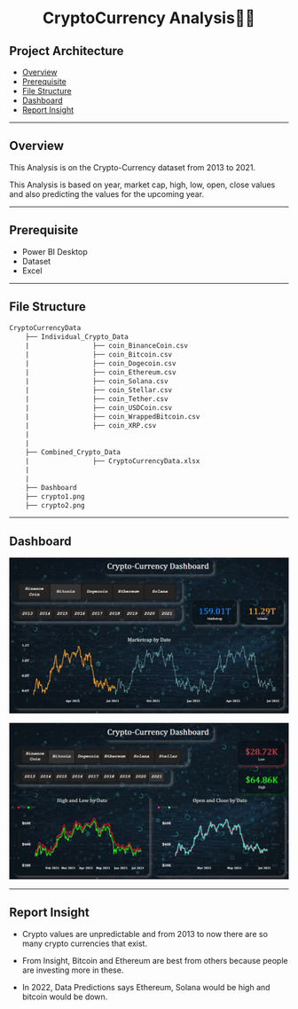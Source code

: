 <div align="center" >
  <h1>CryptoCurrency Analysis🎢🎯</h1>
</div>

## Project Architecture
* [Overview](https://github.com/mohit11R/CryptoCurrency-Analysis#overview)
* [Prerequisite](https://github.com/mohit11R/CryptoCurrency-Analysis#Prerequisite)
* [File Structure](https://github.com/mohit11R/CryptoCurrency-Analysis#File-Structure)
* [Dashboard](https://github.com/mohit11R/CryptoCurrency-Analysis#Dashboard)
* [Report Insight](https://github.com/mohit11R/CryptoCurrency-Analysis#Report-Insight)

-----------------------------------------------------------------------------------------------------------------------------------------------------------------------------------

## Overview

This Analysis is on the Crypto-Currency dataset from 2013 to 2021.

This Analysis is based on year, market cap, high, low, open, close values and also predicting the values for the upcoming year.

-----------------------------------------------------------------------------------------------------------------------------------------------------------------------------------

## Prerequisite

* Power BI Desktop
* Dataset 
* Excel

-----------------------------------------------------------------------------------------------------------------------------------------------------------------------------------

## File Structure
```
CryptoCurrencyData
    ├── Individual_Crypto_Data
    |                ├── coin_BinanceCoin.csv
    |                ├── coin_Bitcoin.csv
    |                ├── coin_Dogecoin.csv
    |                ├── coin_Ethereum.csv
    |                ├── coin_Solana.csv
    |                ├── coin_Stellar.csv
    |                ├── coin_Tether.csv
    |                ├── coin_USDCoin.csv
    |                ├── coin_WrappedBitcoin.csv
    |                ├── coin_XRP.csv
    |
    |
    ├── Combined_Crypto_Data
    |                ├── CryptoCurrencyData.xlsx
    |
    |
    ├── Dashboard
    ├── crypto1.png
    ├── crypto2.png
```

---------------------------------------------------------------------------------------------------------------------------------------------------------------------------------

## Dashboard

![alt-image](https://github.com/mohit11R/CryptoCurrency-Analysis/blob/main/CryptoCurrencyData/crypto1.png?raw=true)

![alt-image](https://github.com/mohit11R/CryptoCurrency-Analysis/blob/main/CryptoCurrencyData/crypto2.png?raw=true)

---------------------------------------------------------------------------------------------------------------------------------------------------------------------------------

## Report Insight

* Crypto values are unpredictable and from 2013 to now there are so many crypto currencies that exist.

* From Insight, Bitcoin and Ethereum are best from others because people are investing more in these.

* In 2022, Data Predictions says Ethereum, Solana would be high and bitcoin would be down.
  
  
    
    

